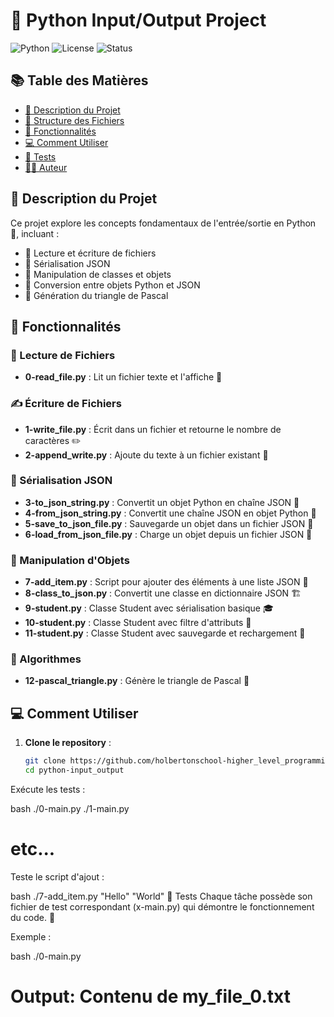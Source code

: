 # 🐍 Python Input/Output Project

![Python](https://img.shields.io/badge/Python-3.8+-blue.svg)
![License](https://img.shields.io/badge/License-MIT-green.svg)
![Status](https://img.shields.io/badge/Status-Completed-brightgreen)

## 📚 Table des Matières
- [🎯 Description du Projet](#-description-du-projet)
- [📁 Structure des Fichiers](#-structure-des-fichiers)
- [🚀 Fonctionnalités](#-fonctionnalités)
- [💻 Comment Utiliser](#-comment-utiliser)
- [🧪 Tests](#-tests)
- [👨‍💻 Auteur](#-auteur)

## 🎯 Description du Projet

Ce projet explore les concepts fondamentaux de l'entrée/sortie en Python 📂, incluant :

- 📖 Lecture et écriture de fichiers
- 🎨 Sérialisation JSON
- 🏫 Manipulation de classes et objets
- 🔄 Conversion entre objets Python et JSON
- 🔺 Génération du triangle de Pascal


## 🚀 Fonctionnalités

### 📖 Lecture de Fichiers
- **0-read_file.py** : Lit un fichier texte et l'affiche 📄

### ✍️ Écriture de Fichiers  
- **1-write_file.py** : Écrit dans un fichier et retourne le nombre de caractères ✏️
- **2-append_write.py** : Ajoute du texte à un fichier existant 📝

### 🔄 Sérialisation JSON
- **3-to_json_string.py** : Convertit un objet Python en chaîne JSON 🎨
- **4-from_json_string.py** : Convertit une chaîne JSON en objet Python 🔄
- **5-save_to_json_file.py** : Sauvegarde un objet dans un fichier JSON 💾
- **6-load_from_json_file.py** : Charge un objet depuis un fichier JSON 📂

### 🏫 Manipulation d'Objets
- **7-add_item.py** : Script pour ajouter des éléments à une liste JSON 🧩
- **8-class_to_json.py** : Convertit une classe en dictionnaire JSON 🏗️
- **9-student.py** : Classe Student avec sérialisation basique 🎓
- **10-student.py** : Classe Student avec filtre d'attributs 🎯
- **11-student.py** : Classe Student avec sauvegarde et rechargement 💾

### 🔺 Algorithmes
- **12-pascal_triangle.py** : Génère le triangle de Pascal 🎲

## 💻 Comment Utiliser

1. **Clone le repository** :
   ```bash
   git clone https://github.com/holbertonschool-higher_level_programming.git
   cd python-input_output

Exécute les tests :

bash
./0-main.py
./1-main.py
# etc...
Teste le script d'ajout :

bash
./7-add_item.py "Hello" "World"
🧪 Tests
Chaque tâche possède son fichier de test correspondant (x-main.py) qui démontre le fonctionnement du code. 🧪

Exemple :

bash
./0-main.py
# Output: Contenu de my_file_0.txt
